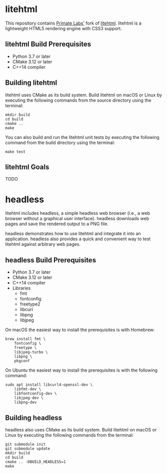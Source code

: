 
# litehtml

This repository contains [Primate Labs'](https://www.primatelabs.com/) fork of [litehtml](https://github.com/litehtml/litehtml).  litehtml is a lightweight HTML5 rendering engine with CSS3 support.

## litehtml Build Prerequisites

* Python 3.7 or later
* CMake 3.12 or later
* C++14 compiler

## Building litehtml

litehtml uses CMake as its build system.  Build litehtml on macOS or Linux by executing the following commands from the source directory using the terminal:

    mkdir build
    cd build
    cmake ..
    make

You can also build and run the litehtml unit tests by executing the following command from the build directory using the terminal:

    make test

## litehtml Goals

TODO

# headless

litehtml includes headless, a simple headless web browser (i.e., a web browser without a graphical user interface).  headless downloads web pages and save the rendered output to a PNG file.

headless demonstrates how to use litehtml and integrate it into an application.  headless also provides a quick and convenient way to test litehtml against arbitrary web pages.

## headless Build Prerequisites

* Python 3.7 or later
* CMake 3.12 or later
* C++14 compiler
* Libraries
  * fmt
  * fontconfig
  * freetype2
  * libcurl
  * libpng
  * libjpeg

On macOS the easiest way to install the prerequisites is with Homebrew:

    brew install fmt \
        fontconfig \
        freetype \
        libjpeg-turbo \
        libpng \
        pkgconf

On Ubuntu the easiest way to install the prerequisites is with the following command:

    sudo apt install libcurl4-openssl-dev \
        libfmt-dev \
        libfontconfig-dev \
        libjpeg-dev \
        libpng-dev

## Building headless

headless also uses CMake as its build system.  Build litehtml on macOS or Linux by executing the following commands from the terminal:

    git submodule init
    git submodule update
    mkdir build
    cd build
    cmake .. -DBUILD_HEADLESS=1
    make
